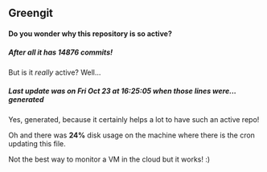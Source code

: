 ## Greengit

#### Do you wonder why this repository is so active?

##### After all it has 14876 commits!

But is it *really* active? Well...

##### Last update was on Fri Oct 23 at 16:25:05 when those lines were... generated

Yes, generated, because it certainly helps a lot to have such an active repo!

Oh and there was **24%** disk usage on the machine
where there is the cron updating this file.

Not the best way to monitor a VM in the cloud but it works! :)
